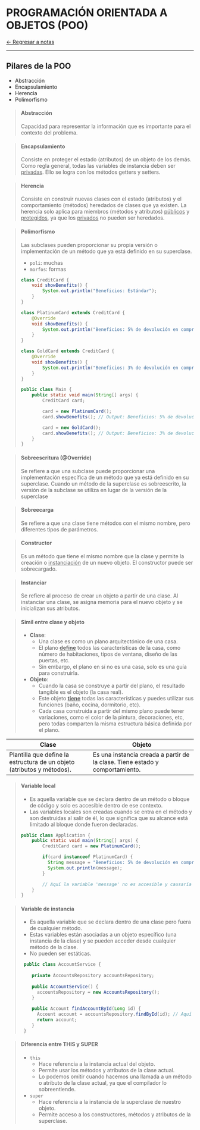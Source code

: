 # PROGRAMACIÓN ORIENTADA A OBJETOS (POO)

[← Regresar a notas](../../README.md) <br>

---

## Pilares de la POO
- Abstracción
- Encapsulamiento
- Herencia
- Polimorfismo

> #### Abstracción
> Capacidad para representar la información que es importante para el contexto del problema.

> #### Encapsulamiento
> Consiste en proteger el estado (atributos) de un objeto de los demás.
> Como regla general, todas las variables de instancia deben ser <u>privadas</u>. Ello se logra con los métodos getters y setters.

> #### Herencia
> Consiste en construir nuevas clases con el estado (atributos) y el comportamiento (métodos) heredados de clases que ya existen.
> La herencia solo aplica para miembros (métodos y atributos) <u>públicos</u> y <u>protegidos</u>, ya que los <u>privados</u> no pueden ser heredados.

> #### Polimorfismo
> Las subclases pueden proporcionar su propia versión o implementación de un método que ya está definido en su superclase.
> - `poli`: muchas
> - `morfos`: formas
>
> ```java
> class CreditCard {
>     void showBenefits() {
>         System.out.println("Beneficios: Estándar");
>     }
> }
> 
> class PlatinumCard extends CreditCard {
>     @Override
>     void showBenefits() {
>         System.out.println("Beneficios: 5% de devolución en compras.");
>     }
> }
> 
> class GoldCard extends CreditCard {
>     @Override
>     void showBenefits() {
>         System.out.println("Beneficios: 3% de devolución en compras.");
>     }
> }
> 
> public class Main {
>     public static void main(String[] args) {
>         CreditCard card;
> 
>         card = new PlatinumCard();
>         card.showBenefits(); // Output: Beneficios: 5% de devolución en compras.
> 
>         card = new GoldCard();
>         card.showBenefits(); // Output: Beneficios: 3% de devolución en compras.
>     }
> }
> ```

> #### Sobreescritura (@Override)
> Se refiere a que una subclase puede proporcionar una implementación específica de un método que ya está definido en su superclase.
> Cuando un método de la superclase es sobreescrito, la versión de la subclase se utiliza en lugar de la versión de la superclase

> #### Sobreecarga
> Se refiere a que una clase tiene métodos con el mismo nombre, pero diferentes tipos de parámetros.

> #### Constructor
> Es un método que tiene el mismo nombre que la clase y permite la creación o <u>instanciación</u> de un nuevo objeto. El constructor puede ser sobrecargado.

> #### Instanciar
> Se refiere al proceso de crear un objeto a partir de una clase. 
> Al instanciar una clase, se asigna memoria para el nuevo objeto y se inicializan sus atributos.

> #### Simil entre clase y objeto
> - **Clase**: 
>   - Una clase es como un plano arquitectónico de una casa.
>   - El plano <u>**define**</u> todos las características de la casa, como número de habitaciones, tipos de ventana, diseño de las puertas, etc.
>   - Sin embargo, el plano en sí no es una casa, solo es una guía para construirla.
> - **Objeto**:
>   - Cuando la casa se construye a partir del plano, el resultado tangible es el objeto (la casa real).
>   - Este objeto <u>**tiene**</u> todas las características y puedes utilizar sus funciones (baño, cocina, dormitorio, etc).
>   - Cada casa construida a partir del mismo plano puede tener variaciones, como el color de la pintura, decoraciones, etc, pero todas comparten la misma estructura básica definida por el plano.

| Clase                                                                  | Objeto                                                                       |
|------------------------------------------------------------------------|------------------------------------------------------------------------------|
| Plantilla que define la estructura de un objeto (atributos y métodos). | Es una instancia creada a partir de la clase. Tiene estado y comportamiento. |

> #### Variable local
> - Es aquella variable que se declara dentro de un método o bloque de código y solo es accesible dentro de ese contexto.
> - Las variables locales son creadas cuando se entra en el método y son destruidas al salir de él, lo que significa que su alcance está limitado al bloque donde fueron declaradas.
> 
> ```java
> public class Application {
>     public static void main(String[] args) {
>         CreditCard card = new PlatinumCard();
> 
>         if(card instanceof PlatinumCard) {
>           String message = "Beneficios: 5% de devolución en compras.";
>           System.out.println(message);
>         }
>
>         // Aquí la variable 'message' no es accesible y causaría error de compilación
>     }
> }
> ````

> #### Variable de instancia
> - Es aquella variable que se declara dentro de una clase pero fuera de cualquier método.
> - Estas variables están asociadas a un objeto específico (una instancia de la clase) y se pueden acceder desde cualquier método de la clase.
> - No pueden ser estáticas.
> 
> ```java
>  public class AccountService {
>   
>     private AccountsRepository accountsRepository;
>     
>     public AccountService() {
>       accountsRepository = new AccountsRepository();
>     }
>     
>     public Account findAccountById(Long id) {
>       Account account = accountsRepository.findById(id); // Aquí la variable 'accountsRepository' es accesible, ya que es una variable de instancia
>       return account;
>     }
>  } 
> ```

> #### Diferencia entre THIS y SUPER
> - `this`
>   - Hace referencia a la instancia actual del objeto.
>   - Permite usar los métodos y atributos de la clase actual.
>   - Lo podemos omitir cuando hacemos una llamada a un método o atributo de la clase actual, ya que el compilador lo sobreentiende.
> - `super`
>   - Hace referencia a la instancia de la superclase de nuestro objeto.
>   - Permite acceso a los constructores, métodos y atributos de la superclase.

